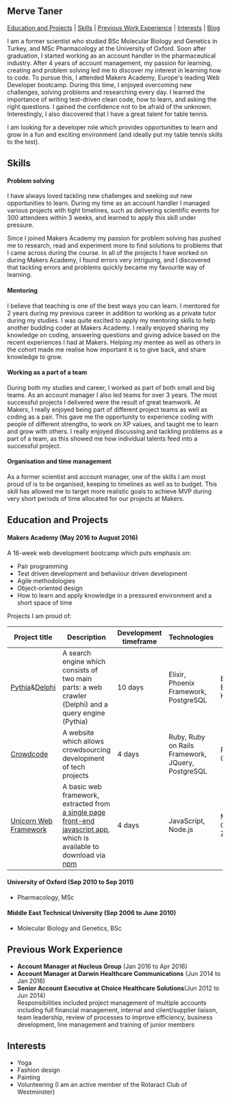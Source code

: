 ## Merve Taner

 [Education and Projects](#education) | [Skills](#skills) | [Previous Work Experience](#experience) | [Interests](#interests) | [Blog](https://medium.com/@merve.taner/)

I am a former scientist who studied BSc Molecular Biology and Genetics in Turkey, and MSc Pharmacology at the University of Oxford. Soon after graduation, I started working as an account handler in the pharmaceutical industry. After 4 years of account management, my passion for learning, creating and problem solving led me to discover my interest in learning how to code. To pursue this, I attended Makers Academy, Europe's leading Web Developer bootcamp. During this time, I enjoyed overcoming new challenges, solving problems and researching every day. I learned the importance of writing test-driven clean code, how to learn, and asking the right questions. I gained the confidence not to be afraid of the unknown. Interestingly, I also discovered that I have a great talent for table tennis.

I am looking for a developer role which provides opportunities to learn and grow in a fun and exciting environment (and ideally put my table tennis skills to the test).


## <a name="skills">Skills</a>


#### Problem solving

I have always loved tackling new challenges and seeking out new opportunities to learn. During my time as an account handler I managed various projects with tight timelines, such as delivering scientific events for 300 attendees within 3 weeks, and learned to apply this skill under pressure.

Since I joined Makers Academy my passion for problem solving has pushed me to research, read and experiment more to find solutions to problems that I came across during the course. In all of the projects I have worked on during Makers Academy, I found errors very intriguing, and I discovered that tackling errors and problems quickly became my favourite way of learning.

#### Mentoring

I believe that teaching is one of the best ways you can learn. I mentored for 2 years during my previous career in addition to working as a private tutor during my studies. I was quite excited to apply my mentoring skills to help another budding coder at Makers Academy. I really enjoyed sharing my knowledge on coding, answering questions and giving advice based on the recent experiences I had at Makers. Helping my mentee as well as others in the cohort made me realise how important it is to give back, and share knowledge to grow.

#### Working as a part of a team

During both my studies and career, I worked as part of both small and big teams. As an account manager I also led teams for over 3 years. The most successful projects I delivered were the result of great teamwork. At Makers, I really enjoyed being part of different project teams as well as coding as a pair. This gave me the opportunity to experience coding with people of different strengths, to work on XP values, and taught me to learn and grow with others. I really enjoyed discussing and tackling problems as a part of a team, as this showed me how individual talents feed into a successful project.


#### Organisation and time management

As a former scientist and account manager, one of the skills I am most proud of is to be organised, keeping to timelines as well as to budget. This skill has allowed me to target more realistic goals to achieve MVP during very short periods of time allocated for our projects at Makers.

## <a name="education">Education and Projects</a>

#### Makers Academy (May 2016 to August 2016)

A 16-week web development bootcamp which puts emphasis on:
- Pair programming
- Test driven development and behaviour driven development
- Agile methodologies
- Object-oriented design
- How to learn and apply knowledge in a pressured environment and a short space of time

Projects I am proud of:

Project title  | Description  									| Development timeframe | Technologies | Testing
------------- | ------------------------------	| ------------- |------------- |---------
[Pythia](https://github.com/Andy-Bell/pythia/)&[Delphi](https://github.com/Andy-Bell/delphi) | A search engine which consists of two main parts: a web crawler (Delphi) and a query engine (Pythia) | 10 days | Elixir, Phoenix Framework, PostgreSQL| ESpec, ExUnit, Hound
[Crowdcode](https://github.com/mtaner/crowdcode) | A website which allows crowdsourcing development of tech projects| 4 days | Ruby, Ruby on Rails Framework, JQuery, PostgreSQL | RSpec, Capybara
[Unicorn Web Framework](https://github.com/vannio/unicorn-framework) | A basic web framework, extracted from [a single page front-end javascript app](https://github.com/Jojograndjojo/To-do-List), which is available to download via [npm](https://www.npmjs.com/package/unicorn-list) | 4 days | JavaScript, Node.js | Mocha, Chai, Zombie.js


#### University of Oxford (Sep 2010 to Sep 2011)

- Pharmacology, MSc

#### Middle East Technical University (Sep 2006 to June 2010)

- Molecular Biology and Genetics, BSc

## <a name="experience">Previous Work Experience</a>

- **Account Manager at Nucleus Group** (Jan 2016 to Apr 2016)
- **Account Manager at Darwin Healthcare Communications** (Jun 2014 to Jan 2016)
- **Senior Account Executive at Choice Healthcare Solutions**(Jun 2012 to Jun 2014)   
Responsibilities included project management of multiple accounts including
full financial management, internal and client/supplier liaison, team
leadership, review of processes to improve efficiency, business development, line management and training of junior members  

## <a name="interests">Interests</a>
- Yoga
- Fashion design
- Painting
- Volunteering (I am an active member of the Rotaract Club of Westminster)

